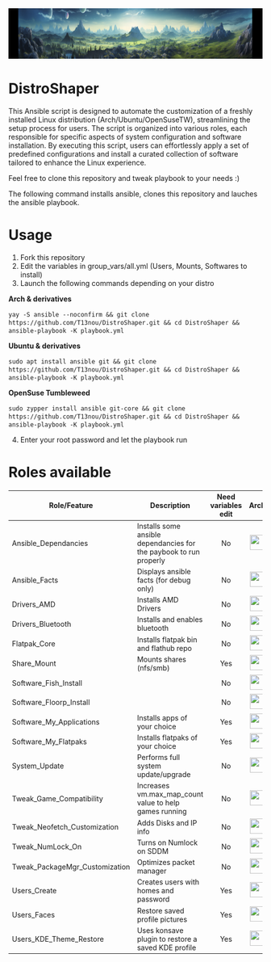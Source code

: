 <img src=https://github.com/T13nou/Archible/blob/main/images/t13nou_Arch_Linux_Terraforming_Ansible_with_text_Archible_930879c2-0545-4c05-9996-286f5f4f803d.png width="1000" height="100">

#  DistroShaper

This Ansible script is designed to automate the customization of a freshly installed Linux distribution (Arch/Ubuntu/OpenSuseTW), streamlining the setup process for users. The script is organized into various roles, each responsible for specific aspects of system configuration and software installation. By executing this script, users can effortlessly apply a set of predefined configurations and install a curated collection of software tailored to enhance the Linux experience.

Feel free to clone this repository and tweak playbook to your needs :)

The following command installs ansible, clones this repository and lauches the ansible playbook.

# Usage 
1. Fork this repository
2. Edit the variables in group_vars/all.yml (Users, Mounts, Softwares to install)
3. Launch the following commands depending on your distro

**Arch & derivatives**
```
yay -S ansible --noconfirm && git clone https://github.com/T13nou/DistroShaper.git && cd DistroShaper && ansible-playbook -K playbook.yml
```

**Ubuntu & derivatives**
```
sudo apt install ansible git && git clone https://github.com/T13nou/DistroShaper.git && cd DistroShaper && ansible-playbook -K playbook.yml
```

**OpenSuse Tumbleweed**
```
sudo zypper install ansible git-core && git clone https://github.com/T13nou/DistroShaper.git && cd DistroShaper && ansible-playbook -K playbook.yml
```
4. Enter your root password and let the playbook run

# Roles available


| Role/Feature  | Description | Need variables edit | Arch | Ubuntu | OpenSuse |
| ------------- | ------------- |      :---:       |      :---:       |      :---:       |      :---:       |
| Ansible_Dependancies | Installs some ansible dependancies for the paybook to run properly | No | <img src=/images/checked.png width="30" height="30"> | <img src=/images/checked.png width="30" height="30"> | <img src=/images/checked.png width="30" height="30"> |
| Ansible_Facts | Displays ansible facts (for debug only) | No | <img src=/images/checked.png width="30" height="30"> | <img src=/images/checked.png width="30" height="30"> | <img src=/images/checked.png width="30" height="30"> |
| Drivers_AMD | Installs AMD Drivers | No | <img src=/images/checked.png width="30" height="30"> | <img src=/images/checked.png width="30" height="30"> | <img src=/images/checked.png width="30" height="30"> |
| Drivers_Bluetooth | Installs and enables bluetooth | No| <img src=/images/checked.png width="30" height="30"> | <img src=/images/checked.png width="30" height="30"> | <img src=/images/checked.png width="30" height="30"> |
| Flatpak_Core | Installs flatpak bin and flathub repo | No | <img src=/images/checked.png width="30" height="30"> | <img src=/images/checked.png width="30" height="30"> | <img src=/images/checked.png width="30" height="30"> |
| Share_Mount | Mounts shares (nfs/smb) | Yes | <img src=/images/checked.png width="30" height="30"> | <img src=/images/checked.png width="30" height="30"> | <img src=/images/checked.png width="30" height="30"> |
| Software_Fish_Install | | No |  <img src=/images/work-in-progress.png width="30" height="30"> | <img src=/images/work-in-progress.png width="30" height="30"> | <img src=/images/work-in-progress.png width="30" height="30"> |
| Software_Floorp_Install | | No |  <img src=/images/work-in-progress.png width="30" height="30"> | <img src=/images/work-in-progress.png width="30" height="30"> | <img src=/images/work-in-progress.png width="30" height="30"> |
| Software_My_Applications | Installs apps of your choice | Yes | <img src=/images/checked.png width="30" height="30"> | <img src=/images/checked.png width="30" height="30"> | <img src=/images/checked.png width="30" height="30"> |
| Software_My_Flatpaks | Installs flatpaks of your choice | Yes | <img src=/images/checked.png width="30" height="30"> | <img src=/images/checked.png width="30" height="30"> | <img src=/images/checked.png width="30" height="30"> |
| System_Update | Performs full system update/upgrade | No | <img src=/images/checked.png width="30" height="30"> | <img src=/images/checked.png width="30" height="30"> | <img src=/images/checked.png width="30" height="30"> | <img src=/images/checked.png width="30" height="30"> |
| Tweak_Game_Compatibility | Increases vm.max_map_count value to help games running | No | <img src=/images/checked.png width="30" height="30"> | <img src=/images/checked.png width="30" height="30"> | <img src=/images/checked.png width="30" height="30"> | <img src=/images/checked.png width="30" height="30"> |
| Tweak_Neofetch_Customization | Adds Disks and IP info | No | <img src=/images/checked.png width="30" height="30"> | <img src=/images/checked.png width="30" height="30"> | <img src=/images/checked.png width="30" height="30"> | <img src=/images/checked.png width="30" height="30"> |
| Tweak_NumLock_On | Turns on Numlock on SDDM | No | <img src=/images/checked.png width="30" height="30"> | <img src=/images/checked.png width="30" height="30"> | <img src=/images/checked.png width="30" height="30"> | <img src=/images/checked.png width="30" height="30"> |
| Tweak_PackageMgr_Customization | Optimizes packet manager | No | <img src=/images/checked.png width="30" height="30"> | <img src=/images/checked.png width="30" height="30"> | <img src=/images/checked.png width="30" height="30"> | <img src=/images/checked.png width="30" height="30"> |
| Users_Create | Creates users with homes and password | Yes | <img src=/images/checked.png width="30" height="30"> | <img src=/images/checked.png width="30" height="30"> | <img src=/images/checked.png width="30" height="30"> | <img src=/images/checked.png width="30" height="30"> |
| Users_Faces | Restore saved profile pictures | Yes | <img src=/images/checked.png width="30" height="30"> | <img src=/images/checked.png width="30" height="30"> | <img src=/images/checked.png width="30" height="30"> | <img src=/images/checked.png width="30" height="30"> |
| Users_KDE_Theme_Restore | Uses konsave plugin to restore a saved KDE profile | Yes | <img src=/images/checked.png width="30" height="30"> | <img src=/images/checked.png width="30" height="30"> | <img src=/images/checked.png width="30" height="30"> | <img src=/images/checked.png width="30" height="30"> |
